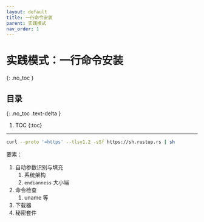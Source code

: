 ```yaml
---
layout: default
title: 一行命令安装
parent: 实践模式
nav_order: 1
---
```


# 实践模式：一行命令安装
{: .no_toc }

## 目录
{: .no_toc .text-delta }

1. TOC
{:toc}

---



```bash
curl --proto '=https' --tlsv1.2 -sSf https://sh.rustup.rs | sh
```

要素：

1. 自动参数识别与填充
   1. 系统架构
   2. `endianness` 大小端
2. 命令检查
   1. uname 等
3. 下载器
4. 秘密套件
